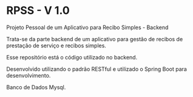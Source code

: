 # RPSS - V 1.0
Projeto Pessoal de um Aplicativo para Recibo Simples - Backend

Trata-se da parte backend de um aplicativo para gestão de recibos de prestação de serviço e recibos simples.

Esse repositório está o código utilizado no backend.

Desenvolvido utilizando o padrão RESTful e utilizado o Spring Boot para desenvolvimento.

Banco de Dados Mysql.
